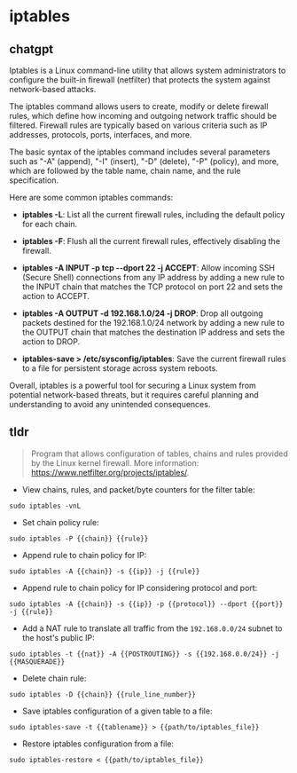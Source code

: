 # iptables 
## chatgpt 
Iptables is a Linux command-line utility that allows system administrators to configure the built-in firewall (netfilter) that protects the system against network-based attacks. 

The iptables command allows users to create, modify or delete firewall rules, which define how incoming and outgoing network traffic should be filtered. Firewall rules are typically based on various criteria such as IP addresses, protocols, ports, interfaces, and more.

The basic syntax of the iptables command includes several parameters such as "-A" (append), "-I" (insert), "-D" (delete), "-P" (policy), and more, which are followed by the table name, chain name, and the rule specification. 

Here are some common iptables commands:

- **iptables -L**: List all the current firewall rules, including the default policy for each chain. 

- **iptables -F**: Flush all the current firewall rules, effectively disabling the firewall. 

- **iptables -A INPUT -p tcp --dport 22 -j ACCEPT**: Allow incoming SSH (Secure Shell) connections from any IP address by adding a new rule to the INPUT chain that matches the TCP protocol on port 22 and sets the action to ACCEPT.

- **iptables -A OUTPUT -d 192.168.1.0/24 -j DROP**: Drop all outgoing packets destined for the 192.168.1.0/24 network by adding a new rule to the OUTPUT chain that matches the destination IP address and sets the action to DROP.

- **iptables-save > /etc/sysconfig/iptables**: Save the current firewall rules to a file for persistent storage across system reboots.

Overall, iptables is a powerful tool for securing a Linux system from potential network-based threats, but it requires careful planning and understanding to avoid any unintended consequences. 

## tldr 
 
> Program that allows configuration of tables, chains and rules provided by the Linux kernel firewall.
> More information: <https://www.netfilter.org/projects/iptables/>.

- View chains, rules, and packet/byte counters for the filter table:

`sudo iptables -vnL`

- Set chain policy rule:

`sudo iptables -P {{chain}} {{rule}}`

- Append rule to chain policy for IP:

`sudo iptables -A {{chain}} -s {{ip}} -j {{rule}}`

- Append rule to chain policy for IP considering protocol and port:

`sudo iptables -A {{chain}} -s {{ip}} -p {{protocol}} --dport {{port}} -j {{rule}}`

- Add a NAT rule to translate all traffic from the `192.168.0.0/24` subnet to the host's public IP:

`sudo iptables -t {{nat}} -A {{POSTROUTING}} -s {{192.168.0.0/24}} -j {{MASQUERADE}}`

- Delete chain rule:

`sudo iptables -D {{chain}} {{rule_line_number}}`

- Save iptables configuration of a given table to a file:

`sudo iptables-save -t {{tablename}} > {{path/to/iptables_file}}`

- Restore iptables configuration from a file:

`sudo iptables-restore < {{path/to/iptables_file}}`
